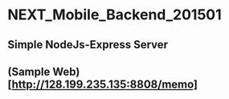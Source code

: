 # NEXT_Mobile_Backend_201501
## Simple NodeJs-Express Server

## (Sample Web)[http://128.199.235.135:8808/memo]
